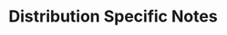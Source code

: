 ---
title: Distribution Specific Notes
description: Help and potential gotchas associated with specific Kubernetes distributions.
weight: 38
---